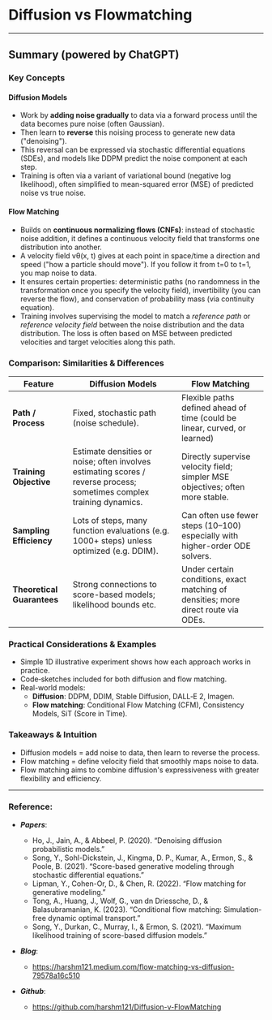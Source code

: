 # Diffusion vs Flowmatching

----
## Summary (powered by ChatGPT)

### Key Concepts

#### Diffusion Models

-   Work by **adding noise gradually** to data via a forward process until the data becomes pure noise (often Gaussian).
-   Then learn to **reverse** this noising process to generate new data ("denoising").
-   This reversal can be expressed via stochastic differential equations (SDEs), and models like DDPM predict the noise component at each step.
-   Training is often via a variant of variational bound (negative log likelihood), often simplified to mean-squared error (MSE) of predicted noise vs true noise.

#### Flow Matching

-   Builds on **continuous normalizing flows (CNFs)**: instead of stochastic noise addition, it defines a continuous velocity field that transforms one distribution into another.
-   A velocity field vθ(x, t) gives at each point in space/time a direction and speed ("how a particle should move"). If you follow it from t=0 to t=1, you map noise to data.
-   It ensures certain properties: deterministic paths (no randomness in the transformation once you specify the velocity field), invertibility (you can reverse the flow), and conservation of probability mass (via continuity equation).
-   Training involves supervising the model to match a *reference path* or *reference velocity field* between the noise distribution and the data distribution. The loss is often based on MSE between predicted velocities and target velocities along this path.

### Comparison: Similarities & Differences

|   Feature           |  Diffusion Models       |Flow Matching|
| --- | --- | --- |
| **Path / Process** | Fixed, stochastic path (noise schedule). | Flexible paths defined ahead of time (could be linear, curved, or learned)
| **Training Objective** | Estimate densities or noise; often involves estimating scores / reverse process; sometimes complex training dynamics. | Directly supervise velocity field; simpler MSE objectives; often more stable. |
| **Sampling Efficiency** | Lots of steps, many function evaluations (e.g. 1000+ steps) unless optimized (e.g. DDIM). | Can often use fewer steps (10–100) especially with higher-order ODE solvers.|
| **Theoretical Guarantees** | Strong connections to score-based models; likelihood bounds etc. | Under certain conditions, exact matching of densities; more direct route via ODEs. |

### Practical Considerations & Examples

-   Simple 1D illustrative experiment shows how each approach works in
    practice.
-   Code‐sketches included for both diffusion and flow matching.
-   Real-world models:
    -   **Diffusion**: DDPM, DDIM, Stable Diffusion, DALL‑E 2, Imagen.
    -   **Flow matching**: Conditional Flow Matching (CFM), Consistency
        Models, SiT (Score in Time).

### Takeaways & Intuition

-   Diffusion models = add noise to data, then learn to reverse the
    process.
-   Flow matching = define velocity field that smoothly maps noise to
    data.
-   Flow matching aims to combine diffusion's expressiveness with
    greater flexibility and efficiency.

----

### Reference:


- ***Papers***:
    - Ho, J., Jain, A., & Abbeel, P. (2020). “Denoising diffusion probabilistic models.”
    - Song, Y., Sohl-Dickstein, J., Kingma, D. P., Kumar, A., Ermon, S., & Poole, B. (2021). “Score-based generative modeling through stochastic differential equations.”
    - Lipman, Y., Cohen-Or, D., & Chen, R. (2022). “Flow matching for generative modeling.”
    - Tong, A., Huang, J., Wolf, G., van dn Driessche, D., & Balasubramanian, K. (2023). “Conditional flow matching: Simulation-free dynamic optimal transport.”
    - Song, Y., Durkan, C., Murray, I., & Ermon, S. (2021). “Maximum likelihood training of score-based diffusion models.”

- ***Blog***:
    - https://harshm121.medium.com/flow-matching-vs-diffusion-79578a16c510

- ***Github***:
    - https://github.com/harshm121/Diffusion-v-FlowMatching